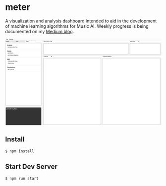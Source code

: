 # meter
A visualization and analysis dashboard intended to aid in the development of machine learning algorithms for Music AI. Weekly progress is being documented on my [Medium blog](https://medium.com/@jeremy.from.earth). 

<img src='./docs/2017-01-20-progress.png'></img>

## Install
```
$ npm install
```

## Start Dev Server
```
$ npm run start
```
